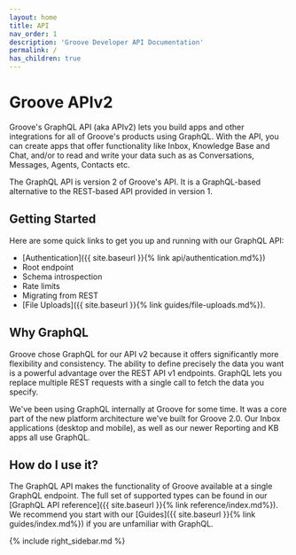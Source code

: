 ```yaml
---
layout: home
title: API
nav_order: 1
description: 'Groove Developer API Documentation'
permalink: /
has_children: true
---
```


# Groove APIv2

Groove's GraphQL API (aka APIv2) lets you build apps and other integrations for
all of Groove's products using GraphQL. With the API, you can create apps that
offer functionality like Inbox, Knowledge Base and Chat, and/or to read and
write your data such as as Conversations, Messages, Agents, Contacts etc.

The GraphQL API is version 2 of Groove's API. It is a GraphQL-based alternative
to the REST-based API provided in version 1.

## Getting Started

Here are some quick links to get you up and running with our GraphQL API:

 - [Authentication]({{ site.baseurl }}{% link api/authentication.md%})
 - Root endpoint
 - Schema introspection
 - Rate limits
 - Migrating from REST
 - [File Uploads]({{ site.baseurl }}{% link guides/file-uploads.md%}).

## Why GraphQL

Groove chose GraphQL for our API v2 because it offers significantly more
flexibility and consistency. The ability to define precisely the data you want
is a powerful advantage over the REST API v1 endpoints. GraphQL lets you
replace multiple REST requests with a single call to fetch the data you
specify.

We've been using GraphQL internally at Groove for some time. It was a core part
of the new platform architecture we've built for Groove 2.0. Our Inbox
applications (desktop and mobile), as well as our newer Reporting and KB apps
all use GraphQL.

## How do I use it?

The GraphQL API makes the functionality of Groove available at a single GraphQL
endpoint. The full set of supported types can be found in our [GraphQL API
reference]({{ site.baseurl }}{% link reference/index.md%}).  We recommend you
start with our [Guides]({{ site.baseurl }}{% link guides/index.md%}) if you are
unfamiliar with GraphQL.

{% include right_sidebar.md %}
